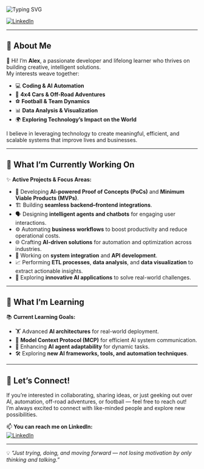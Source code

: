 <!-- Typing SVG -->
![Typing SVG](https://readme-typing-svg.demolab.com?font=Fira+Code&pause=1000&width=835&lines=Hi+there%2C+I'm+Alex!;Passionate+about+coding%2C+AI+automation%2C+4x4+cars%2C+and+football.)

[![LinkedIn](https://img.shields.io/badge/LinkedIn-Connect-blue.svg?logo=linkedin&logoColor=white)](https://www.linkedin.com/in/avnesterovich/)

---

## 🧠 About Me

👋 Hi! I’m **Alex**, a passionate developer and lifelong learner who thrives on building creative, intelligent solutions.  
My interests weave together:

- 💻 **Coding & AI Automation**
- 🚙 **4x4 Cars & Off-Road Adventures**
- ⚽ **Football & Team Dynamics**
- 📊 **Data Analysis & Visualization**
- 🌍 **Exploring Technology’s Impact on the World**

I believe in leveraging technology to create meaningful, efficient, and scalable systems that improve lives and businesses.

---

## 🔭 What I’m Currently Working On

✨ **Active Projects & Focus Areas:**

- 🤖 Developing **AI-powered Proof of Concepts (PoCs)** and **Minimum Viable Products (MVPs)**.
- 🏗️ Building **seamless backend–frontend integrations**.
- 🗣️ Designing **intelligent agents and chatbots** for engaging user interactions.
- ⚙️ Automating **business workflows** to boost productivity and reduce operational costs.
- 🌐 Crafting **AI-driven solutions** for automation and optimization across industries.
- 🔌 Working on **system integration** and **API development**.
- 📈 Performing **ETL processes**, **data analysis**, and **data visualization** to extract actionable insights.
- 🧪 Exploring **innovative AI applications** to solve real-world challenges.

---

## 🌱 What I’m Learning

📚 **Current Learning Goals:**

- 🏋️ Advanced **AI architectures** for real-world deployment.
- 🧩 **Model Context Protocol (MCP)** for efficient AI system communication.
- 🤝 Enhancing **AI agent adaptability** for dynamic tasks.
- 🛠️ Exploring **new AI frameworks, tools, and automation techniques**.

---

## 🤝 Let’s Connect!

If you’re interested in collaborating, sharing ideas, or just geeking out over AI, automation, off-road adventures, or football — feel free to reach out!  
I’m always excited to connect with like-minded people and explore new possibilities.

📫 **You can reach me on LinkedIn:**  
[![LinkedIn](https://img.shields.io/badge/LinkedIn-Connect-blue.svg?logo=linkedin&logoColor=white)](https://www.linkedin.com/in/avnesterovich/)

---

💡 *“Just trying, doing, and moving forward — not losing motivation by only thinking and talking.”*
